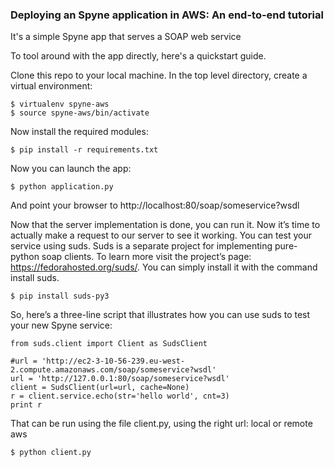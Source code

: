 ### Deploying an Spyne application in AWS: An end-to-end tutorial

It's a simple Spyne app that serves a SOAP web service

To tool around with the app directly, here's a quickstart guide. 

Clone this repo to your local machine. In the top level directory, create a virtual environment:
```
$ virtualenv spyne-aws
$ source spyne-aws/bin/activate
```
Now install the required modules:
```
$ pip install -r requirements.txt
```
Now you can launch the app:
```
$ python application.py
```
And point your browser to http://localhost:80/soap/someservice?wsdl

Now that the server implementation is done, you can run it. Now it’s time to actually make a request to our server to see it working.
You can test your service using suds. Suds is a separate project for implementing pure-python soap clients. To learn more visit the project’s page: https://fedorahosted.org/suds/. You can simply install it with the command install suds.

```
$ pip install suds-py3
```

So, here’s a three-line script that illustrates how you can use suds to test your new Spyne service:
```
from suds.client import Client as SudsClient

#url = 'http://ec2-3-10-56-239.eu-west-2.compute.amazonaws.com/soap/someservice?wsdl'
url = 'http://127.0.0.1:80/soap/someservice?wsdl'
client = SudsClient(url=url, cache=None)
r = client.service.echo(str='hello world', cnt=3)
print r
```
That can be run using the file client.py, using the right url: local or remote aws
```
$ python client.py
```
